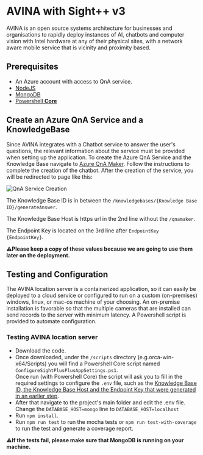 # AVINA with Sight++ v3
AVINA is an open source systems architecture for businesses and organisations to rapidly deploy instances of AI, chatbots and computer vision with Intel hardware at any of their physical sites, with a network aware mobile service that is vicinity and proximity based.

## Prerequisites
- An Azure account with access to QnA service.
- [NodeJS](https://nodejs.org/en/)
- [MongoDB](https://docs.mongodb.com/manual/installation/)
- [Powershell **Core**](https://docs.microsoft.com/en-us/powershell/scripting/install/installing-powershell?view=powershell-7.1)

## Create an Azure QnA Service and a KnowledgeBase
Since AVINA integrates with a Chatbot service to answer the user's questions, the relevant information about the service must be provided when setting up the application. To create the Azure QnA Service and the Knowledge Base navigate to [Azure QnA Maker](https://www.qnamaker.ai/Create). Follow the instructions to complete the creation of the chatbot. After the creation of the service, you will be redirected to page like this:

![QnA Service Creation](https://user-images.githubusercontent.com/19215701/131325569-0d4a04df-2054-4673-9ae6-79ddf531d842.png)

The Knowledge Base ID is in between the `/knowledgebases/{Knowledge Base ID}/generateAnswer`.

The Knowledge Base Host is https url in the 2nd line without the `/qnamaker`.

The Endpoint Key is located on the 3rd line after `EndpointKey {EndpointKey}`.

**⚠️Please keep a copy of these values because we are going to use them later on the deployment.**


## Testing and Configuration
The AVINA location server is a containerized application, so it can easily be deployed to a cloud service or configured to run on a custom (on-premises) windows, linux, or mac-os machine of your choosing. An on-premise installation is favorable so that the multiple cameras that are installed can send records to the server with minimum latency. A Powershell script is provided to automate configuration.

### Testing AVINA location server
- Download the code.
- Once downloaded, under the `/scripts` directory (e.g.orca-win-x64/Scripts) you will find a Powershell Core script named `ConfigureSightPlusPlusAppSettings.ps1`.  
Once run (with Powershell Core) the script will ask you to fill in the required settings to configure the `.env` file, such as the [Knowledge Base ID, the Knowledge Base Host and the Endpoint Key that were generated in an earlier step](#create-an-azure-qna-service-and-a-knowledgebase).
- After that navigate to the project's main folder and edit the .env file. Change the `DATABASE_HOST=mongo` line to `DATABASE_HOST=localhost`
- Run `npm install`.
- Run `npm run test` to run the mocha tests or `npm run test-with-coverage` to run the test and generate a coverage report.

**⚠️If the tests fail, please make sure that MongoDB is running on your machine.**
